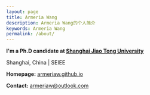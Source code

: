 ```yaml
---
layout: page
title: Armeria Wang
description: Armeria Wang的个人简介
keywords: Armeria Wang
permalink: /about/
---
```


**I'm a Ph.D candidate at [Shanghai Jiao Tong University](http://www.sjtu.edu.cn)**

Shanghai, China \| SEIEE

**Homepage:** [armeriaw.github.io](https://armeriaw.github.io/)

**Contact:** armeriaw@outlook.com

<!-- **Social:**  [github](http://github.com/armeriawang) \| [CNblogs](https://www.cnblogs.com/yearwhk/) \| [bilibili](https://space.bilibili.com/4812297) -->

<!-- **Telegram:** [phlio](https://t.me/joinchat/JOzLghUKRn7yS7D1hX5GXg) -->
    
<!-- ```c++
#include <iostream>
int main() {
	std::cout << "Hello, friends!" << std::endl;
	return 0;
}
``` -->
